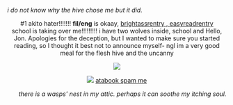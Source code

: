 <p align="left">
<i>i do not know why the hive chose me but it did.</i>

<p align="center">
#1 akito hater!!!!!!! <b>fil/eng</b> is okaay, <a href="https://rentry.co/han_yoojin">brightassrentry , <a href="https://rentry.co/kim_soleum">easyreadrentry</a>
<br> school is taking over me!!!!!!!!! i have two wolves inside, school and Hello, Jon. Apologies for the deception, but I wanted to make sure you started reading, so I thought it best not to announce myself- ngl im a very good meal for the flesh hive and the uncanny

<p align="center">
<img src="https://tenor.com/view/tma-the-magnus-archives-tma-meme-gif-16961988675924882064"/> 
</p>

<p align="center">
<strong> </strong><img src="https://64.media.tumblr.com/1c24fab9e4c2a272085173328dd3a8d0/tumblr_ozqv4uH4oW1wvu485o9_250.gif"/>   <a href="https://roedeer.atabook.org/"> atabook spam me </a> </strong>

<p align="right">
<i>there is a wasps' nest in my attic. perhaps it can soothe my itching soul.</i>
